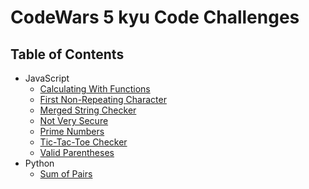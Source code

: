 # CodeWars 5 kyu Code Challenges

## Table of Contents

- JavaScript
  - [Calculating With Functions](calculating-with-functions)
  - [First Non-Repeating Character](first-non-repeating-character)
  - [Merged String Checker](merged-string-checker)
  - [Not Very Secure](not-very-secure)
  - [Prime Numbers](prime-numbers)
  - [Tic-Tac-Toe Checker](tic-tac-toe-checker)
  - [Valid Parentheses](valid-parentheses)
- Python
  - [Sum of Pairs](sum-of-pairs)
